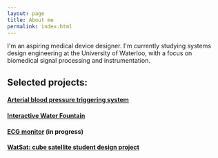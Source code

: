 ```yaml
---
layout: page
title: About me
permalink: index.html
---
```


I'm an aspiring medical device designer. I'm currently studying systems design engineering at the University of Waterloo, with a focus on biomedical signal processing and instrumentation. 

## Selected projects:

#### [Arterial blood pressure triggering system](/abpt.html)

#### [Interactive Water Fountain](/smrtwatr.html)

#### [ECG monitor](https://github.com/JoshBradshaw/ECG-monitor) (in progress)

#### [WatSat: cube satellite student design project](http://watsat.ca/)

